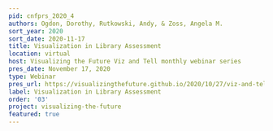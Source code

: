 ```yaml
---
pid: cnfprs_2020_4
authors: Ogdon, Dorothy, Rutkowski, Andy, & Zoss, Angela M.
sort_year: 2020
sort_date: 2020-11-17
title: Visualization in Library Assessment
location: virtual
host: Visualizing the Future Viz and Tell monthly webinar series
pres_date: November 17, 2020
type: Webinar
pres_url: https://visualizingthefuture.github.io/2020/10/27/viz-and-tell-assessment/
label: Visualization in Library Assessment
order: '03'
project: visualizing-the-future
featured: true
---
```

